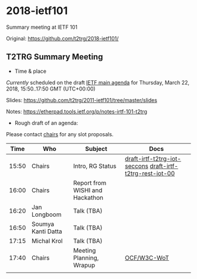 # 2018-ietf101
Summary meeting at IETF 101

Original: <https://github.com/t2trg/2018-ietf101/>

## T2TRG Summary Meeting

* Time & place

*Currently* scheduled on the draft [IETF main agenda][] for Thursday,
March 22, 2018, 15:50..17:50 GMT (UTC+00:00)<!-- , [Raffles City Convention Center][], room Padang -->

[IETF main agenda]: https://tools.ietf.org/agenda/101/#101-thu-1550-t2trg
[DT-Main]: https://datatracker.ietf.org/meeting/101/agenda.html#t2trg
[Raffles City Convention Center]: https://www.ietf.org/meeting/100/hotel.html

Slides: <https://github.com/t2trg/2011-ietf101/tree/master/slides>

Notes: <https://etherpad.tools.ietf.org/p/notes-irtf-101-t2trg>

* Rough draft of an agenda:

Please contact [chairs][] for any slot proposals.

|  Time | Who                | Subject                         | Docs                                                                                                                                                                                 |
|-------|--------------------|---------------------------------|--------------------------------------------------------------------------------------------------------------------------------------------------------------------------------------|
| 15:50 | Chairs             | Intro, RG Status                | [draft-irtf-t2trg-iot-seccons](https://tools.ietf.org/html/draft-irtf-t2trg-iot-seccons-11) [draft-irtf-t2trg-rest-iot-00](https://tools.ietf.org/html/draft-irtf-t2trg-rest-iot-00) |
| 16:00 | Chairs             | Report from WISHI and Hackathon |                                                                                                                                                                                      |
| 16:20 | Jan Longboom       | Talk (TBA)                      |                                                                                                                                                                                      |
| 16:50 | Soumya Kanti Datta | Talk (TBA)                      |                                                                                                                                                                                      |
| 17:15 | Michal Krol        | Talk (TBA)                      |                                                                                                                                                                                      |
| 17:40 | Chairs             | Meeting Planning, Wrapup        | [OCF/W3C-WoT][OCF]                                                                                                                                                                   |
|       |                    |                                 |                                                                                                                                                                                      |

[Berlin]: https://github.com/t2trg/2017-09-berlin
[OCF]: https://github.com/t2trg/2018-03-ocf
[chairs]: mailto:t2trg-chairs@irtf.org
